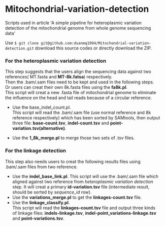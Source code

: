 # Mitochondrial-variation-detection
Scripts used in article 'A simple pipeline for heteroplasmic variation detection of the mitochondrial genome from whole genome sequencing data'

Use `$ git clone git@github.com:duanmq1994/Mitochondrial-variation-detection.git` download this source codes or directly download the ZIP.
     

### For the heteroplasmic variation detection
This step suggests that the users align the sequencing data against two references( MT.fasta and **MT-8k.fatsa**) respectively.     
Then the .bam/.sam files need to be kept and used in the following steps.     
Or users can creat their own 8k.fasta files using the **fa8k.pl**.      
This script will creat a new .fasta file of mitochondrial genome to eliminate the influence on the head and tail reads because of a circular reference.      

- Use the base_indel_count.pl.      
This script will read the .bam/.sam file (use normal reference and 8k reference respectively) which has been sorted by SAMtools, then output three file: **base-count.tsv**, **indel-count.tsv** and **point-variation.tsv(alternative)**.

- Use the **1_8k_merge.pl** to merge those two sets of .tsv files.


### For the linkage detection     
This step also needs users to creat the following results files using .bam/.sam files from two reference.

- Use the **indel_base_link.pl**.
This script will use the .bam/.sam file which aligned against two reference from *heteroplasmic variation detection* step. It will creat a primary **id-variation.tsv** file (intermediate result, should be sorted by *sequence_id* row).     
- Use the **variations_merge.pl** to get the **linkages-count.tsv** file.      
- Use the **linkage_classify.pl**.    
This script will read the **linkages-count.tsv** file and output three kinds of linkage files: **indels-linkage.tsv**, **indel-point_variations-linkage.tsv** and **point-variations.tsv**.
